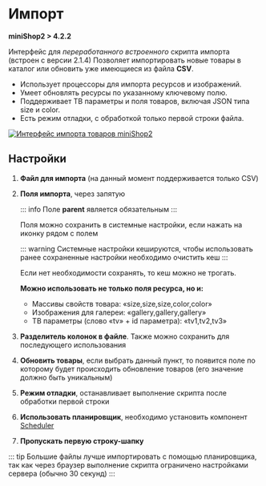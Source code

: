 # Импорт

**miniShop2 > 4.2.2**

Интерфейс для *переработанного встроенного* скрипта импорта (встроен с версии 2.1.4)
Позволяет импортировать новые товары в каталог или обновить уже имеющиеся из файла **CSV**.

- Использует процессоры для импорта ресурсов и изображений.
- Умеет обновлять ресурсы по указанному ключевому полю.
- Поддерживает ТВ параметры и поля товаров, включая JSON типа size и color.
- Есть режим отладки, с обработкой только первой строки файла.

[![Интерфейс импорта товаров miniShop2](https://file.modx.pro/files/7/e/2/7e2921a4ffdf3e8d3ba6f0114f502dd6.png)](https://file.modx.pro/files/7/e/2/7e2921a4ffdf3e8d3ba6f0114f502dd6.png)

## Настройки 
1. **Файл для импорта** (на данный момент поддерживается только CSV)
2. **Поля импорта**, через запятую

    ::: info
    Поле **parent** является обязательным 
    :::

    Поля можно сохранить в системные настройки, если нажать на иконку рядом с полем

    ::: warning
    Системные настройки кешируются, чтобы использовать ранее сохраненные настройки необходимо очистить кеш
    :::

    Если нет необходимости сохранять, то кеш можно не трогать.

    **Можно использовать не только поля ресурса, но и:**

    - Массивы свойств товара: «size,size,size,color,color»
    - Изображения для галереи: «gallery,gallery,gallery»
    - ТВ параметры (слово «tv» + id параметра): «tv1,tv2,tv3»


4. **Разделитель колонок в файле**. Также можно сохранить для последующего использования
5. **Обновить товары**, если выбрать данный пункт, то появится поле по которому будет происходить обновление товаров (его значение должно быть уникальным)
6. **Режим отладки**, останавливает выполнение скрипта после обработки первой строки
7. **Использовать планировщик**, необходимо установить компонент <a href="https://modstore.pro/packages/utilities/scheduler" target="_blank">Scheduler</a>
8. **Пропускать первую строку-шапку**

::: tip
Большие файлы лучше импортировать с помощью планировщика, так как через браузер выполнение скрипта ограничено настройками сервера (обычно 30 секунд)
:::
